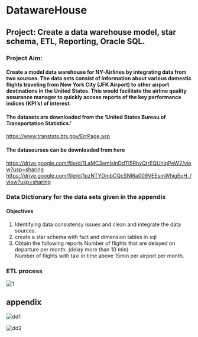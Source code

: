 # DatawareHouse
## Project: Create a data warehouse model, star schema, ETL, Reporting, Oracle SQL.

### Project Aim:
#### Create a model data warehouse for NY-Airlines by integrating data from two sources. The data sets consist of information about various domestic flights traveling from New York City (JFK Airport) to other airport destinations in the United States. This would facilitate the airline quality assurance manager to quickly access reports of the key performance indices (KPI’s) of interest.

#### The datasets are downloaded from the ‘United States Bureau of Transportation Statistics.’
https://www.transtats.bts.gov/ErrPage.asp
#### The datasourses can be downloaded from here
https://drive.google.com/file/d/1LaMC3emlslnDdTI5RhyQtrEQUhlqPeW2/view?usp=sharing
https://drive.google.com/file/d/1pzNTYDmbCQcSNl6a009VEEsmWhigEoH_/view?usp=sharing

### Data Dictionary for the data sets given in the appendix

#### Objectives
1) Identifying data consistensy issues and clean and integrate the data sources.
2) create a star schema with fact and dimension tables in sql
3) Obtain the following reports
   	Number of flights that are delayed on departure per month. (delay more than 10 min)  
	  Number of flights with taxi in time above 15min per airport per month.




### ETL process
![1](https://user-images.githubusercontent.com/90732088/133526016-5f88bbc9-82a9-484a-b9b8-562d8f560dc7.jpg)



## appendix
![dd1](https://user-images.githubusercontent.com/90732088/133529117-934911c4-7039-4bc6-8b55-9570c3f15220.jpg)

![dd2](https://user-images.githubusercontent.com/90732088/133529120-d8d183bd-fee6-488a-96db-d2ec47d7d015.jpg)
